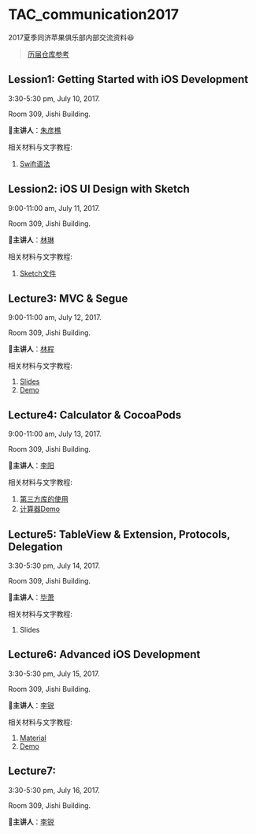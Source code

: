 # TAC_communication2017
2017夏季同济苹果俱乐部内部交流资料😆

>  [历届仓库参考](https://github.com/xdliu002/TAC_communication)

## Lession1: Getting Started with iOS Development

3:30-5:30 pm, July 10, 2017.

Room 309, Jishi Building.

👦**主讲人**：[朱彦樵](https://github.com/SXKDZ)

相关材料与文字教程:

1. [Swift语法](Lecture1/swifttour.pdf)

## Lession2: iOS UI Design with Sketch

9:00-11:00 am, July 11, 2017.

Room 309, Jishi Building.

👦**主讲人**：[林琳](https://github.com/linlemn)

相关材料与文字教程:

1. [Sketch文件](Lecture2/courseForSketch.sketch)

## Lecture3: MVC & Segue

9:00-11:00 am, July 12, 2017.

Room 309, Jishi Building.

👦**主讲人**：[林程](https://github.com/KellyLC)

相关材料与文字教程:

1. [Slides](Lecture3/CS193P_S16_Lecture_2_Slides.pdf)
2. [Demo](Lecture3/eg/)

## Lecture4: Calculator & CocoaPods

9:00-11:00 am, July 13, 2017.

Room 309, Jishi Building.

👦**主讲人**：[李阳](https://github.com/zjzsliyang)

相关材料与文字教程:

1. [第三方库的使用](https://github.com/zjzsliyang/TAC_communication2017/blob/master/Lecture4/%E7%AC%AC%E4%B8%89%E6%96%B9%E5%BA%93%E5%8F%8A%E7%AE%A1%E7%90%86%E5%B7%A5%E5%85%B7%E7%9A%84%E4%BB%8B%E7%BB%8D%E5%92%8C%E4%BD%BF%E7%94%A8.md)
2. [计算器Demo](https://github.com/zjzsliyang/TAC_communication2017/tree/master/Lecture4/Demo)

## Lecture5: TableView & Extension, Protocols, Delegation

3:30-5:30 pm, July 14, 2017.

Room 309, Jishi Building.

👦**主讲人**：[毕萧](https://github.com/jasminexiao)

相关材料与文字教程:

1. Slides

## Lecture6: Advanced iOS Development

3:30-5:30 pm, July 15, 2017.

Room 309, Jishi Building.

👦**主讲人**：[李锐](https://github.com/bewils)

相关材料与文字教程:

1. [Material](https://github.com/zjzsliyang/TAC_communication2017/tree/master/Lecture6)
2. [Demo](https://github.com/zjzsliyang/TAC_communication2017/tree/master/Lecture6/Advanced_iOS_Development)

## Lecture7: 

3:30-5:30 pm, July 16, 2017.

Room 309, Jishi Building.

👦**主讲人**：[李锐](https://github.com/bewils)


